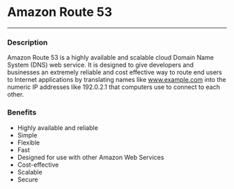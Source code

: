# Amazon Route 53
-----------------------------------------------------

### Description

Amazon Route 53 is a highly available and scalable cloud Domain Name System (DNS) web service. It is designed to give developers and businesses an extremely reliable and cost effective way to route end users to Internet applications by translating names like www.example.com into the numeric IP addresses like 192.0.2.1 that computers use to connect to each other.

### Benefits

* Highly available and reliable
* Simple
* Flexible
* Fast
* Designed for use with other Amazon Web Services
* Cost-effective
* Scalable
* Secure


